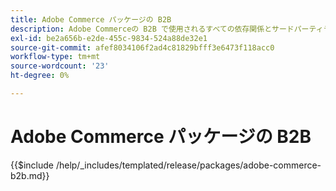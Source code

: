 ```yaml
---
title: Adobe Commerce パッケージの B2B
description: Adobe Commerceの B2B で使用されるすべての依存関係とサードパーティライセンスについて説明します。
exl-id: be2a656b-e2de-455c-9834-524a88de32e1
source-git-commit: afef8034106f2ad4c81829bfff3e6473f118acc0
workflow-type: tm+mt
source-wordcount: '23'
ht-degree: 0%

---
```


# Adobe Commerce パッケージの B2B

{{$include /help/_includes/templated/release/packages/adobe-commerce-b2b.md}}
